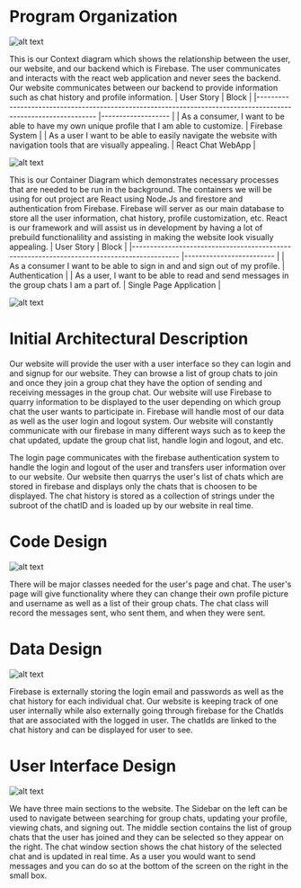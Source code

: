 
# Program Organization

![alt text](https://cdn.discordapp.com/attachments/803334690009382935/813153807445917776/Contextdiagram.png)

This is our Context diagram which shows the relationship between the user, our website, and our backend which is Firebase. The user communicates and interacts with the react web application and never sees the backend. Our website communicates between our backend to provide information such as chat history and profile information.
| User Story                                                                                                    	| Block             	|
|---------------------------------------------------------------------------------------------------------------	|-------------------	|
| As a consumer, I want to be able to have my own unique profile that I am able to customize.                   	| Firebase System   	|
| As a user I want to be able to easily navigate the website with navigation tools that are visually appealing. 	| React Chat WebApp 	|

![alt text](https://cdn.discordapp.com/attachments/803334690009382935/813159420158017566/Containerdiagram.png)

This is our Container Diagram which demonstrates necessary processes that are needed to be run in the background. The containers we will be using for out project are React using Node.Js and firestore and authentication from Firebase. Firebase will server as our main database to store all the user information, chat history, profile customization, etc. React is our framework and will assist us in development by having a lot of prebuild functionalility and assisting in making the website look visually appealing.
| User Story                                                                                	| Block                   	|
|-------------------------------------------------------------------------------------------	|-------------------------	|
| As a consumer I want to be able to sign in and and sign out of my profile.                	| Authentication          	|
| As a user, I want to be able to read and send messages in the group chats I am a part of. 	| Single Page Application 	|


![alt text](https://cdn.discordapp.com/attachments/803334690009382935/813167170577235998/componentdiagram.png)

# Initial Architectural Description
Our website will provide the user with a user interface so they can login and and signup for our website. They can browse a list of group chats to join and once they join a group chat they have the option of sending and receiving messages in the group chat. Our website will use Firebase to quarry information to be displayed to the user depending on which group chat the user wants to participate in. Firebase will handle most of our data as well as the user login and logout system. Our website will constantly communicate with our firebase in many different ways such as to keep the chat updated, update the group chat list, handle login and logout, and etc. 

The login page communicates with the firebase authentication system to handle the login and logout of the user and transfers user information over to our website. 
Our website then quarrys the user's list of chats which are stored in firebase and displays only the chats that is choosen to be displayed.
The chat history is stored as a collection of strings under the subroot of the chatID and is loaded up by our website in real time.


# Code Design

![alt text](https://cdn.discordapp.com/attachments/548034934422634496/810605494694969365/download.png)

There will be major classes needed for the user's page and chat. The user's page will give functionality where they can change their own profile picture and username as well as a list of their group chats. The chat class will record the messages sent, who sent them, and when they were sent. 


# Data Design

![alt text](https://cdn.discordapp.com/attachments/548034934422634496/810615103840976896/unknown.png)

Firebase is externally storing the login email and passwords as well as the chat history for each individual chat. Our website is keeping track of one user internally while also externally going through firebase for the ChatIds that are associated with the logged in user. The chatIds are linked to the chat history and can be displayed for user to see.





# User Interface Design

![alt text](https://cdn.discordapp.com/attachments/548034934422634496/810609506098610206/unknown.png)

We have three main sections to the website. The Sidebar on the left can be used to navigate between searching for group chats, updating your profile, viewing chats, and signing out. The middle section contains the list of group chats that the user has joined and they can be selected so they appear on the right. The chat window section shows the chat history of the selected chat and is updated in real time. As a user you would want to send messages and you can do so at the bottom of the screen on the right in the small box.


